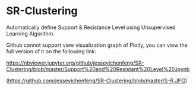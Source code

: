 # SR-Clustering
Automatically define Support &amp; Resistance Level using Unsupervised Learning Algorithm.

Github cannot support view visualization graph of Plotly, you can view the full version of it on the following link:

https://nbviewer.jupyter.org/github/jesseyichenfeng/SR-Clustering/blob/master/Support%20and%20Resistant%20Level%20.ipynb

(https://github.com/jesseyichenfeng/SR-Clustering/blob/master/S-R.JPG)
